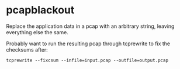 pcapblackout
============

Replace the application data in a pcap with an arbitrary string, leaving everything else the same.

Probably want to run the resulting pcap through tcprewrite to fix the checksums after:

    tcprewrite --fixcsum --infile=input.pcap --outfile=output.pcap
